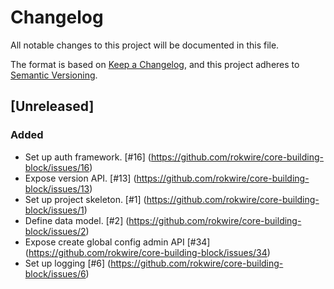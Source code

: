 # Changelog

All notable changes to this project will be documented in this file.

The format is based on [Keep a Changelog](https://keepachangelog.com/en/1.0.0/),
and this project adheres to [Semantic Versioning](https://semver.org/spec/v2.0.0.html).

## [Unreleased]

### Added

- Set up auth framework. [#16] (https://github.com/rokwire/core-building-block/issues/16)
- Expose version API. [#13] (https://github.com/rokwire/core-building-block/issues/13)
- Set up project skeleton. [#1] (https://github.com/rokwire/core-building-block/issues/1)
- Define data model. [#2] (https://github.com/rokwire/core-building-block/issues/2)
- Expose create global config admin API [#34] (https://github.com/rokwire/core-building-block/issues/34)
- Set up logging [#6] (https://github.com/rokwire/core-building-block/issues/6)
